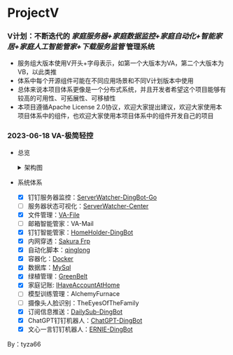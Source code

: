 # ProjectV
### V计划：不断迭代的 *家庭服务器+家庭数据监控+家庭自动化+智能家居+家庭人工智能管家+下载服务监管* 管理系统

- 服务组大版本使用V开头+字母表示，如第一个大版本为VA，第二个大版本为VB，以此类推
- 体系中每个开源组件可能在不同应用场景和不同V计划版本中使用
- 总体来说本项目体系更像是一个分布式系统，并且开发者希望这个项目能够有较高的可用性、可拓展性、可移植性
- 本项目遵循Apache License 2.0协议，欢迎大家提出建议，欢迎大家使用本项目体系中的组件，也欢迎大家使用本项目体系中的组件开发自己的项目

### 2023-06-18 VA-极简轻控
- 总览
    <details><summary>架构图</summary></details>

- 系统体系 
  - [x] 钉钉服务器监控：[ServerWatcher-DingBot-Go](https://github.com/tyza66/ServerWatcher-DingBot-Go)
  - [ ] 服务器状态可视化：[ServerWatcher-Center](https://github.com/tyza66/ServerWatcher-Center)
  - [x] 文件管理：[VA-File](https://github.com/tyza66/VA-File)
  - [ ] 邮箱智能管家：VA-Mail
  - [x] 钉钉智能管家：[HomeHolder-DingBot](https://github.com/tyza66/HomeHolder-DingBot)
  - [x] 内网穿透：[Sakura Frp](https://www.natfrp.com/)
  - [x] 自动化脚本：[qinglong](https://github.com/whyour/qinglong)
  - [x] 容器化：[Docker](https://www.docker.com/)
  - [x] 数据库：[MySql](https://www.mysql.com/)  
  - [x] 绿植管理：[GreenBelt](https://github.com/tyza66/GreenBelt)
  - [x] 家庭记账: [IHaveAccountAtHome](https://github.com/tyza66/IHaveAccountAtHome)
  - [ ] 模型训练管理：AlchemyFurnace 
  - [ ] 摄像头人脸识别：TheEyesOfTheFamily 
  - [x] 订阅信息推送：[DailySub-DingBot](https://github.com/tyza66/DailySub-DingBot)  
  - [x] ChatGPT钉钉机器人：[ChatGPT-DingBot](https://github.com/tyza66/ChatGPT-DingBot)  
  - [x] 文心一言钉钉机器人：[ERNIE-DingBot](https://github.com/tyza66/ERNIE-DingBot)  

By：tyza66